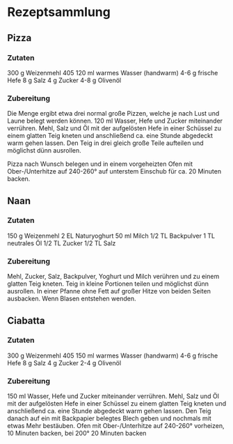 # Rezeptsammlung

## Pizza

### Zutaten
300 g Weizenmehl 405
120 ml warmes Wasser (handwarm)
4-6 g frische Hefe
8 g Salz
4 g Zucker
4-8 g Olivenöl

### Zubereitung
Die Menge ergibt etwa drei normal große Pizzen, welche je nach Lust und Laune belegt werden können.
120 ml Wasser, Hefe und Zucker miteinander verrühren. Mehl, Salz und Öl mit der aufgelösten Hefe in einer Schüssel zu einem glatten Teig kneten und anschließend ca. eine Stunde abgedeckt warm gehen lassen.
Den Teig in drei gleich große Teile aufteilen und möglichst dünn ausrollen.

Pizza nach Wunsch belegen und in einem vorgeheizten Ofen mit Ober-/Unterhitze auf 240-260° auf unterstem Einschub für ca. 20 Minuten backen.


## Naan

### Zutaten
150 g Weizenmehl
2 EL Naturyoghurt
50 ml Milch
1/2 TL Backpulver
1 TL neutrales Öl
1/2 TL Zucker
1/2 TL Salz

### Zubereitung
Mehl, Zucker, Salz, Backpulver, Yoghurt und Milch verühren und zu einem glatten Teig kneten. Teig in kleine Portionen teilen und möglichst dünn ausrollen.
In einer Pfanne ohne Fett auf großer Hitze von beiden Seiten ausbacken. Wenn Blasen entstehen wenden.

## Ciabatta

### Zutaten
300 g Weizenmehl 405
150 ml warmes Wasser (handwarm)
4-6 g frische Hefe
8 g Salz
4 g Zucker
2-4 g Olivenöl

### Zubereitung
150 ml Wasser, Hefe und Zucker miteinander verrühren. Mehl, Salz und Öl mit der aufgelösten Hefe in einer Schüssel zu einem glatten Teig kneten und anschließend ca. eine Stunde abgedeckt warm gehen lassen.
Den Teig danach auf ein mit Backpapier belegtes Blech geben und nochmals mit etwas Mehr bestäuben.
Ofen mit Ober-/Unterhitze auf 240-260° vorheizen, 10 Minuten backen, bei 200° 20 Minuten backen
